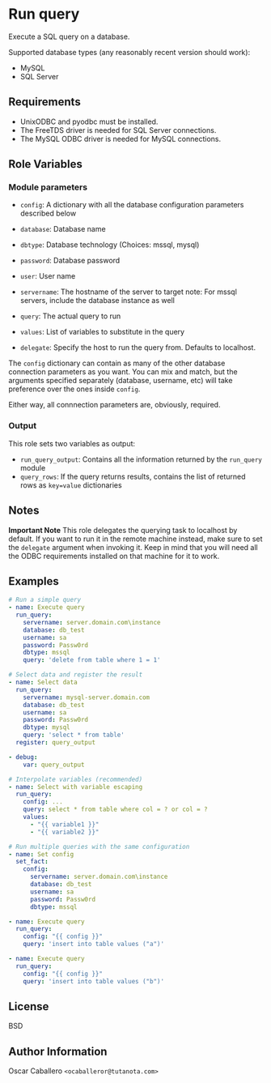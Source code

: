 Run query
=========

Execute a SQL query on a database.

Supported database types (any reasonably recent version should work):
- MySQL
- SQL Server

Requirements
------------

* UnixODBC and pyodbc must be installed.
* The FreeTDS driver is needed for SQL Server connections.
* The MySQL ODBC driver is needed for MySQL connections.

Role Variables
--------------

### Module parameters
- `config`: A dictionary with all the database configuration parameters
  described below

- `database`: Database name

- `dbtype`: Database technology
	(Choices: mssql, mysql)

- `password`: Database password

- `user`: User name

- `servername`: The hostname of the server to target
	note: For mssql servers, include the database instance as well

- `query`: The actual query to run

- `values`: List of variables to substitute in the query

- `delegate`: Specify the host to run the query from. Defaults to localhost.

The `config` dictionary can contain as many of the other database connection
parameters as you want. You can mix and match, but the arguments specified
separately (database, username, etc) will take preference over the ones inside
`config`.

Either way, all connnection parameters are, obviously, required.

### Output

This role sets two variables as output:

- `run_query_output`: Contains all the information returned by the `run_query`
  module
- `query_rows`: If the query returns results, contains the list of returned rows
  as `key=value` dictionaries


Notes
-----
**Important Note**
This role delegates the querying task to localhost by default. If you want to run it in the remote machine instead, make sure to set the `delegate` argument when invoking it. Keep in mind that you will need all the ODBC requirements installed on that machine for it to work.


Examples
----------------

```yml
# Run a simple query
- name: Execute query
  run_query:
    servername: server.domain.com\instance
    database: db_test
    username: sa
    password: Passw0rd
    dbtype: mssql
    query: 'delete from table where 1 = 1'

# Select data and register the result
- name: Select data
  run_query:
    servername: mysql-server.domain.com
    database: db_test
    username: sa
    password: Passw0rd
    dbtype: mysql
    query: 'select * from table'
  register: query_output

- debug:
    var: query_output

# Interpolate variables (recommended)
- name: Select with variable escaping
  run_query:
    config: ...
    query: select * from table where col = ? or col = ?
    values:
      - "{{ variable1 }}"
      - "{{ variable2 }}"

# Run multiple queries with the same configuration
- name: Set config
  set_fact:
    config:
      servername: server.domain.com\instance
      database: db_test
      username: sa
      password: Passw0rd
      dbtype: mssql

- name: Execute query
  run_query:
    config: "{{ config }}"
    query: 'insert into table values ("a")'

- name: Execute query
  run_query:
    config: "{{ config }}"
    query: 'insert into table values ("b")'
```

License
-------

BSD

Author Information
------------------

Oscar Caballero `<ocaballeror@tutanota.com>`
